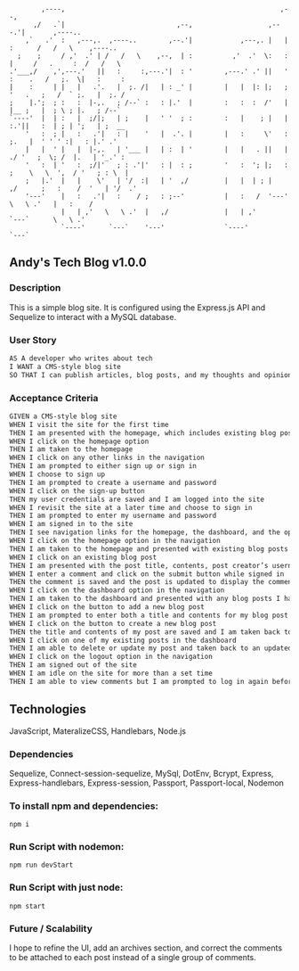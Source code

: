 ```
        
        ,----,                                                      ,--,                              
      ,/   .`|                            ,--,                   ,---.'|       ,----..                
    ,`   .'  :   ,---,.  ,----..        ,--.'|            ,---,. |   | :      /   /   \    ,----..    
  ;    ;     / ,'  .' | /   /   \    ,--,  | :          ,'  .'  \:   : |     /   .     :  /   /   \   
.'___,/    ,',---.'   ||   :     :,---.'|  : '        ,---.' .' ||   ' :    .   /   ;.  \|   :     :  
|    :     | |   |   .'.   |  ;. /|   | : _' |        |   |  |: |;   ; '   .   ;   /  ` ;.   |  ;. /  
;    |.';  ; :   :  |-,.   ; /--` :   : |.'  |        :   :  :  /'   | |__ ;   |  ; \ ; |.   ; /--`   
`----'  |  | :   |  ;/|;   | ;    |   ' '  ; :        :   |    ; |   | :.'||   :  | ; | ';   | ;  __  
    '   :  ; |   :   .'|   : |    '   |  .'. |        |   :     \'   :    ;.   |  ' ' ' :|   : |.' .' 
    |   |  ' |   |  |-,.   | '___ |   | :  | '        |   |   . ||   |  ./ '   ;  \; /  |.   | '_.' : 
    '   :  | '   :  ;/|'   ; : .'|'   : |  : ;        '   :  '; |;   : ;    \   \  ',  / '   ; : \  | 
    ;   |.'  |   |    \'   | '/  :|   | '  ,/         |   |  | ; |   ,/      ;   :    /  '   | '/  .' 
    '---'    |   :   .'|   :    / ;   : ;--'          |   :   /  '---'        \   \ .'   |   :    /   
             |   | ,'   \   \ .'  |   ,/              |   | ,'                 `---`      \   \ .'    
             `----'      `---`    '---'               `----'                               `---`      
 ```   
 
## Andy's Tech Blog v1.0.0
 
### Description
This is a simple blog site. It is configured using the Express.js API and Sequelize to interact with a MySQL database.

### User Story
```md
AS A developer who writes about tech
I WANT a CMS-style blog site
SO THAT I can publish articles, blog posts, and my thoughts and opinions
```

 ### Acceptance Criteria
 ```md
GIVEN a CMS-style blog site
WHEN I visit the site for the first time
THEN I am presented with the homepage, which includes existing blog posts if any have been posted; navigation links for the homepage and the dashboard; and the option to log in
WHEN I click on the homepage option
THEN I am taken to the homepage
WHEN I click on any other links in the navigation
THEN I am prompted to either sign up or sign in
WHEN I choose to sign up
THEN I am prompted to create a username and password
WHEN I click on the sign-up button
THEN my user credentials are saved and I am logged into the site
WHEN I revisit the site at a later time and choose to sign in
THEN I am prompted to enter my username and password
WHEN I am signed in to the site
THEN I see navigation links for the homepage, the dashboard, and the option to log out
WHEN I click on the homepage option in the navigation
THEN I am taken to the homepage and presented with existing blog posts that include the post title and the date created
WHEN I click on an existing blog post
THEN I am presented with the post title, contents, post creator’s username, and date created for that post and have the option to leave a comment
WHEN I enter a comment and click on the submit button while signed in
THEN the comment is saved and the post is updated to display the comment, the comment creator’s username, and the date created
WHEN I click on the dashboard option in the navigation
THEN I am taken to the dashboard and presented with any blog posts I have already created and the option to add a new blog post
WHEN I click on the button to add a new blog post
THEN I am prompted to enter both a title and contents for my blog post
WHEN I click on the button to create a new blog post
THEN the title and contents of my post are saved and I am taken back to an updated dashboard with my new blog post
WHEN I click on one of my existing posts in the dashboard
THEN I am able to delete or update my post and taken back to an updated dashboard
WHEN I click on the logout option in the navigation
THEN I am signed out of the site
WHEN I am idle on the site for more than a set time
THEN I am able to view comments but I am prompted to log in again before I can add, update, or delete comments
```
## Technologies
JavaScript, MateralizeCSS, Handlebars, Node.js  

### Dependencies 
Sequelize, Connect-session-sequelize, MySql, DotEnv, Bcrypt, Express, Express-handlebars, Express-session, Passport, Passport-local, Nodemon

### To install npm and dependencies:
```
npm i
```

### Run Script with nodemon:
```
npm run devStart
```

### Run Script with just node:
```
npm start
```

### Future / Scalability 
I hope to refine the UI, add an archives section, and correct the comments to be attached to each post instead of a single group of comments.

